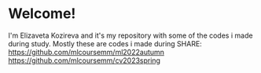 # Welcome!
I'm Elizaveta Kozireva and it's my repository with some of the codes i made during study. 
Mostly these are codes i made during SHARE: 
https://github.com/mlcoursemm/ml2022autumn
https://github.com/mlcoursemm/cv2023spring
